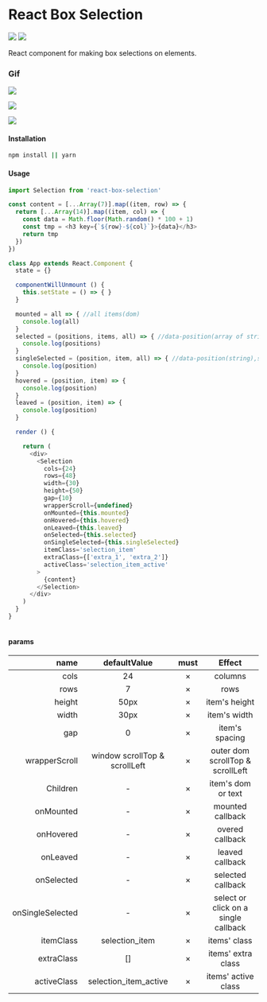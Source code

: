 # React Box Selection
![](https://img.shields.io/npm/v/react-box-selection.svg) ![](https://img.shields.io/npm/dt/react-box-selection.svg)

React component for making box selections on elements.

### Gif

![](https://github.com/wangquanfugui12138/react-box-selection/raw/master/assets/gap.gif)

![](https://github.com/wangquanfugui12138/react-box-selection/raw/master/assets/no_gap.gif)

![](https://github.com/wangquanfugui12138/react-box-selection/raw/master/assets/content.gif)

#### Installation
```bash
npm install || yarn 
```

#### Usage

```javascript
import Selection from 'react-box-selection'

const content = [...Array(7)].map((item, row) => {
  return [...Array(14)].map((item, col) => {
    const data = Math.floor(Math.random() * 100 + 1)
    const tmp = <h3 key={`${row}-${col}`}>{data}</h3>
    return tmp
  })
})

class App extends React.Component {
  state = {}

  componentWillUnmount () {
    this.setState = () => { }
  }

  mounted = all => { //all items(dom)
    console.log(all)
  }
  selected = (positions, items, all) => { //data-position(array of string),selected items(array of dom)
    console.log(positions)
  }
  singleSelected = (position, item, all) => { //data-position(string),selected items(dom)
    console.log(position)
  }
  hovered = (position, item) => {
    console.log(position)
  }
  leaved = (position, item) => {
    console.log(position)
  }

  render () {

    return (
      <div>
        <Selection
          cols={24} 
          rows={48} 
          width={30} 
          height={50} 
          gap={10} 
          wrapperScroll={undefined}
          onMounted={this.mounted}
          onHovered={this.hovered}
          onLeaved={this.leaved}
          onSelected={this.selected}
          onSingleSelected={this.singleSelected}
          itemClass='selection_item'
          extraClass={['extra_1', 'extra_2']}
          activeClass='selection_item_active'
        >
          {content}
        </Selection>
      </div>
    )
  }
}
 
```

#### params

| name | defaultValue | must |  Effect | 
| -: | :-: | :-: | :-: |
| cols | 24 | × | columns|
| rows | 7 | × | rows |
| height | 50px | × | item's height |
| width | 30px | × | item's width |
| gap | 0 | × | item's spacing |
| wrapperScroll | window scrollTop & scrollLeft | × | outer dom scrollTop & scrollLeft |
| Children | - | × | item's dom or text |
| onMounted | - | × | mounted callback |
| onHovered | - | × | overed callback |
| onLeaved | - | × | leaved callback |
| onSelected | - | × | selected callback |
| onSingleSelected | - | × | select or click on a single callback |
| itemClass | selection_item | × | items' class |
| extraClass | [] | × | items' extra class |
| activeClass | selection_item_active | × | items' active class |
